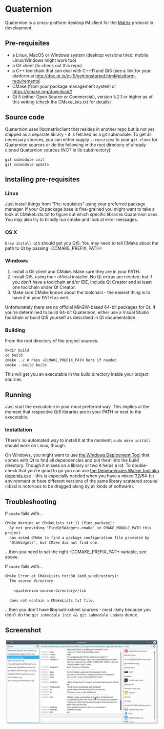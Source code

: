 # Quaternion
Quaternion is a cross-platform desktop IM client for the [Matrix](https://matrix.org) protocol in development.

## Pre-requisites
- a Linux, MacOS or Windows system (desktop versions tried; mobile Linux/Windows might work too)
- a Git client (to check out this repo)
- a C++ toolchain that can deal with C++11 and Qt5 (see a link for your platform at http://doc.qt.io/qt-5/gettingstarted.html#platform-requirements)
- CMake (from your package management system or https://cmake.org/download/)
- Qt 5 (either Open Source or Commercial), version 5.2.1 or higher as of this writing (check the CMakeLists.txt for details)

## Source code
Quaternion uses libqmatrixclient that resides in another repo but is not yet shipped as a separate library - it is fetched as a git submodule. To get all necessary sources, you can either supply `--recursive` to your `git clone` for Quaternion sources or do the following in the root directory of already cloned Quaternion sources (NOT in lib subdirectory):
```
git submodule init
git submodule update
```

## Installing pre-requisites
### Linux
Just install things from "Pre-requisites" using your preferred package manager. If your Qt package base is fine-grained you might want to take a look at CMakeLists.txt to figure out which specific libraries Quaternion uses. You may also try to blindly run cmake and look at error messages.

### OS X
`brew install qt5` should get you Qt5. You may need to tell CMake about the path to Qt by passing -DCMAKE_PREFIX_PATH=<where-Qt-installed>

### Windows
1. Install a Git client and CMake. Make sure they are in your PATH.
1. Install Qt5, using their official installer. No Qt extras are needed; but if you don't have a toolchain and/or IDE, include Qt Creator and at least one toolchain under Qt Creator.
1. Make sure CMake knows about the toolchain - the easiest thing is to have it in your PATH as well.

Unfortunately there are no official MinGW-based 64-bit packages for Qt. If you're determined to build 64-bit Quaternion, either use a Visual Studio toolchain or build Qt5 yourself as described in Qt documentation.

### Building
From the root directory of the project sources:
```
mkdir build
cd build
cmake ../ # Pass -DCMAKE_PREFIX_PATH here if needed
cmake --build build
```
This will get you an executable in the build directory inside your project sources.

## Running
Just start the executable in your most preferred way. This implies at the moment that respective Qt5 libraries are in your PATH or next to the executable.

### Installation
There's no automated way to install it at the moment; `sudo make install` should work on Linux, though.

On Windows, you might want to use [the Windows Deployment Tool](http://doc.qt.io/qt-5/windows-deployment.html#the-windows-deployment-tool) that comes with Qt to find all dependencies and put them into the build directory. Though it misses on a library or two it helps a lot. To double-check that you're good to go you can use [the Dependencies Walker tool aka depends.exe](http://www.dependencywalker.com/) - this is especially needed when you have a mixed 32/64-bit environment or have different versions of the same library scattered around (libssl is notorious to be dragged along by all kinds of software).

## Troubleshooting

If `cmake` fails with...
```
CMake Warning at CMakeLists.txt:11 (find_package):
  By not providing "FindQt5Widgets.cmake" in CMAKE_MODULE_PATH this project
  has asked CMake to find a package configuration file provided by
  "Qt5Widgets", but CMake did not find one.
```
...then you need to set the right -DCMAKE_PREFIX_PATH variable, see above.

If `cmake` fails with...
```
CMake Error at CMakeLists.txt:30 (add_subdirectory):
  The source directory

    <quaternion-source-directory>/lib

  does not contain a CMakeLists.txt file.
```
...then you don't have libqmatrixclient sources - most likely because you didn't do the `git submodule init && git submodule update` dance.

## Screenshot
![Screenshot](quaternion.png)
